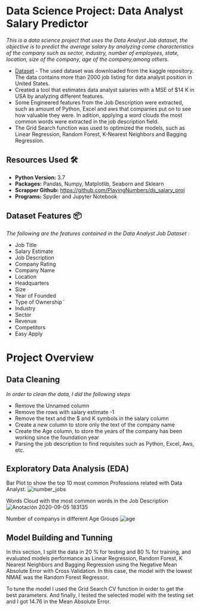 # Data Science Project: Data Analyst Salary Predictor

_This is a data science project that uses the Data Analyst Job dataset, the objective is to predict the average salary by analyzing come characteristics of the company such as sector, industry, number of employees, state, location, size of the company, age of the company,among others._

* [Dataset](https://www.kaggle.com/andrewmvd/data-analyst-jobs) - The used dataset was downloaded from the kaggle repository. The data contains more than 2000 job listing for data analyst position in United States.
* Created a tool that estimates data analyst salaries with a MSE of $14 K in USA by analyzing different features.
* Some Engineered features from the Job Description were extracted, such as amount of Python, Excel and aws that companies put on to see how valuable they were. In adition, applying a word clouds the most common words were extracted in the job description field.
* The Grid Search function was used to optimized the models, such as Linear Regression, Random Forest, K-Nearest Neighbors and Bagging Regression.

## Resources Used 🛠️
* **Python Version:** 3.7
* **Packages:** Pandas, Numpy, Matplotlib, Seaborn and Sklearn
* **Scrapper Github:** https://github.com/PlayingNumbers/ds_salary_proj
* **Programs:** Spyder and Jupyter Notebook

## Dataset Features 📦
_The following are the features contained in the Data Analyst Job Dataset :_

* Job Title
* Salary Estimate
* Job Description
* Company Rating
* Company Name
* Location
* Headquarters
* Size
* Year of Founded
* Type of Ownership¨
* Industry
* Sector
* Revenue
* Competitors
* Easy Apply

# Project Overview

## Data Cleaning
_In order to clean the data, I did the following steps_

* Remove the Unnamed column
* Remove the rows with salary estimate -1
* Remove the text and the $ and K symbols in the salary column
* Create a new column to store only the text of the company name
* Create the Age column, to store the years of the company has been working since the foundation year
* Parsing the job description to find requisites such as Python, Excel, Aws, etc.

## Exploratory Data Analysis (EDA)

Bar Plot to show the top 10 most common Professions related with Data Analyst.
![number_jobs](https://user-images.githubusercontent.com/63115543/92315036-c4e1dc00-efa5-11ea-928d-142842e4302d.jpg)

Words Cloud with the most common words in the Job Description
![Anotación 2020-09-05 183135](https://user-images.githubusercontent.com/63115543/92315045-0bcfd180-efa6-11ea-9a6b-9eeec8a2a6ec.jpg)

Number of companys in different Age Groups
![age](https://user-images.githubusercontent.com/63115543/92315061-48033200-efa6-11ea-81dd-c69dea8abb99.jpg)

## Model Building and Tunning

In this section, I split the data in 20 % for testing and 80 % for training, and evaluated models performance as Linear Regression, Random Forest, K Nearest Neighbors and Bagging Regression using the Negative Mean Absolute Error with Cross Validation. In this case, the model with the lowest NMAE was the Random Forest Regressor.

To tune the model I used the Grid Search CV function in order to get the best parameters. And finally, I tested the selected model with the testing set and I got 14.76 in the Mean Absolute Error.


